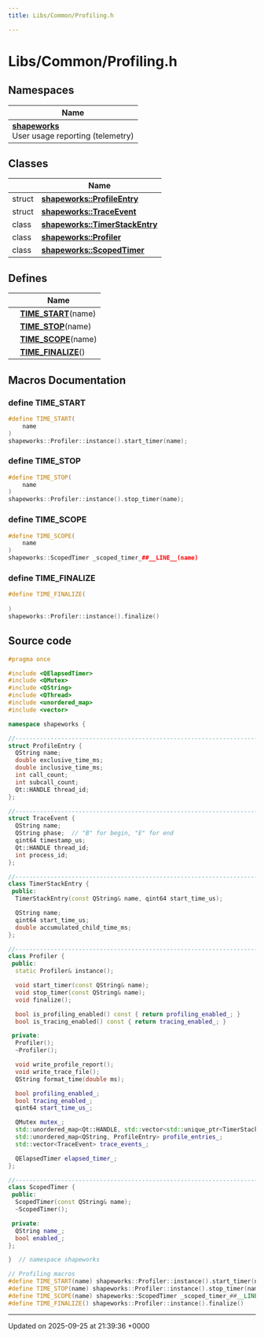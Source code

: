 ```yaml
---
title: Libs/Common/Profiling.h

---
```


# Libs/Common/Profiling.h



## Namespaces

| Name           |
| -------------- |
| **[shapeworks](../Namespaces/namespaceshapeworks.md)** <br>User usage reporting (telemetry)  |

## Classes

|                | Name           |
| -------------- | -------------- |
| struct | **[shapeworks::ProfileEntry](../Classes/structshapeworks_1_1ProfileEntry.md)**  |
| struct | **[shapeworks::TraceEvent](../Classes/structshapeworks_1_1TraceEvent.md)**  |
| class | **[shapeworks::TimerStackEntry](../Classes/classshapeworks_1_1TimerStackEntry.md)**  |
| class | **[shapeworks::Profiler](../Classes/classshapeworks_1_1Profiler.md)**  |
| class | **[shapeworks::ScopedTimer](../Classes/classshapeworks_1_1ScopedTimer.md)**  |

## Defines

|                | Name           |
| -------------- | -------------- |
|  | **[TIME_START](../Files/Profiling_8h.md#define-time-start)**(name)  |
|  | **[TIME_STOP](../Files/Profiling_8h.md#define-time-stop)**(name)  |
|  | **[TIME_SCOPE](../Files/Profiling_8h.md#define-time-scope)**(name)  |
|  | **[TIME_FINALIZE](../Files/Profiling_8h.md#define-time-finalize)**()  |




## Macros Documentation

### define TIME_START

```cpp
#define TIME_START(
    name
)
shapeworks::Profiler::instance().start_timer(name);
```


### define TIME_STOP

```cpp
#define TIME_STOP(
    name
)
shapeworks::Profiler::instance().stop_timer(name);
```


### define TIME_SCOPE

```cpp
#define TIME_SCOPE(
    name
)
shapeworks::ScopedTimer _scoped_timer_##__LINE__(name)
```


### define TIME_FINALIZE

```cpp
#define TIME_FINALIZE(
    
)
shapeworks::Profiler::instance().finalize()
```


## Source code

```cpp
#pragma once

#include <QElapsedTimer>
#include <QMutex>
#include <QString>
#include <QThread>
#include <unordered_map>
#include <vector>

namespace shapeworks {

//---------------------------------------------------------------------------
struct ProfileEntry {
  QString name;
  double exclusive_time_ms;
  double inclusive_time_ms;
  int call_count;
  int subcall_count;
  Qt::HANDLE thread_id;
};

//---------------------------------------------------------------------------
struct TraceEvent {
  QString name;
  QString phase;  // "B" for begin, "E" for end
  qint64 timestamp_us;
  Qt::HANDLE thread_id;
  int process_id;
};

//---------------------------------------------------------------------------
class TimerStackEntry {
 public:
  TimerStackEntry(const QString& name, qint64 start_time_us);

  QString name;
  qint64 start_time_us;
  double accumulated_child_time_ms;
};

//---------------------------------------------------------------------------
class Profiler {
 public:
  static Profiler& instance();

  void start_timer(const QString& name);
  void stop_timer(const QString& name);
  void finalize();

  bool is_profiling_enabled() const { return profiling_enabled_; }
  bool is_tracing_enabled() const { return tracing_enabled_; }

 private:
  Profiler();
  ~Profiler();

  void write_profile_report();
  void write_trace_file();
  QString format_time(double ms);

  bool profiling_enabled_;
  bool tracing_enabled_;
  qint64 start_time_us_;

  QMutex mutex_;
  std::unordered_map<Qt::HANDLE, std::vector<std::unique_ptr<TimerStackEntry>>> timer_stacks_;
  std::unordered_map<QString, ProfileEntry> profile_entries_;
  std::vector<TraceEvent> trace_events_;

  QElapsedTimer elapsed_timer_;
};

//---------------------------------------------------------------------------
class ScopedTimer {
 public:
  ScopedTimer(const QString& name);
  ~ScopedTimer();

 private:
  QString name_;
  bool enabled_;
};

}  // namespace shapeworks

// Profiling macros
#define TIME_START(name) shapeworks::Profiler::instance().start_timer(name);
#define TIME_STOP(name) shapeworks::Profiler::instance().stop_timer(name);
#define TIME_SCOPE(name) shapeworks::ScopedTimer _scoped_timer_##__LINE__(name)
#define TIME_FINALIZE() shapeworks::Profiler::instance().finalize()
```


-------------------------------

Updated on 2025-09-25 at 21:39:36 +0000
